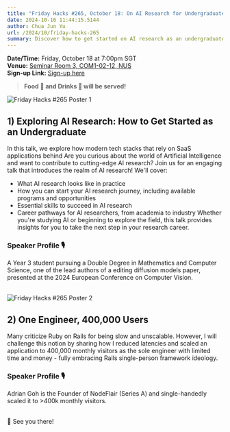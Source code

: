 ```yaml
---
title: "Friday Hacks #265, October 18: On AI Research for Undergraduates and Scaling to 400,000 Users"
date: 2024-10-16 11:44:15.5144
author: Chua Jun Yu
url: /2024/10/friday-hacks-265
summary: Discover how to get started on AI research as an undergraduate and how to engineer an application for scale!
---
```


**Date/Time:** Friday, October 18 at 7:00pm SGT<br />
**Venue:** <a href="https://maps.app.goo.gl/AfQPqS11RgqwVaKE9">Seminar Room 3, COM1-02-12, NUS</a><br />
**Sign-up Link:** [Sign-up here](https://hckr.cc/fh-265-signup)<br />

> **Food 🍕 and Drinks 🧋 will be served!**

<img src="/img/2024/fh/265-1.jpg" alt="Friday Hacks #265 Poster 1" /><br />


## 1) Exploring AI Research: How to Get Started as an Undergraduate

In this talk, we explore how modern tech stacks that rely on SaaS applications behind Are you curious about the world of Artificial Intelligence and want to contribute to cutting-edge AI research? Join us for an engaging talk that introduces the realm of AI research!
We'll cover:
* What AI research looks like in practice
* How you can start your AI research journey, including available programs and opportunities
* Essential skills to succeed in AI research
* Career pathways for AI researchers, from academia to industry
Whether you're studying AI or beginning to explore the field, this talk provides insights for you to take the next step in your research career.

### Speaker Profile 🎙️

A Year 3 student pursuing a Double Degree in Mathematics and Computer Science, one of the lead authors of a editing diffusion models paper, presented at the 2024 European Conference on Computer Vision.<br /><br />

<img src="/img/2024/fh/265-2.jpg" alt="Friday Hacks #265 Poster 2" /><br />


## 2) One Engineer, 400,000 Users

Many criticize Ruby on Rails for being slow and unscalable. However, I will challenge this notion by sharing how I reduced latencies and scaled an application to 400,000 monthly visitors as the sole engineer with limited time and money - fully embracing Rails single-person framework ideology.

### Speaker Profile 🎙️

Adrian Goh is the Founder of NodeFlair (Series A) and single-handedly scaled it to >400k monthly visitors.<br /><br />

👋 See you there!
